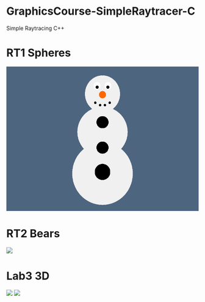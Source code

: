 # GraphicsCourse-SimpleRaytracer-C
Simple Raytracing C++
 
# RT1 Spheres
<img src="Images/RT1.bmp" width = "700px" />

# RT2 Bears
<img src="Images/RT2.bmp" width = "700px" />

# Lab3 3D
<img src="Images/normal.bmp" width = "700px" />
<img src="Images/3D.bmp" width = "700px" />

